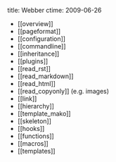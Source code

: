title: Webber
ctime: 2009-06-26

* [[overview]]
* [[pageformat]]
* [[configuration]]
 * [[commandline]]
 * [[inheritance]]
* [[plugins]]
 * [[read_rst]]
 * [[read_markdown]]
 * [[read_html]]
 * [[read_copyonly]] (e.g. images)
 * [[link]]
 * [[hierarchy]]
 * [[template_mako]]
 * [[skeleton]]
* [[hooks]]
* [[functions]]
* [[macros]]
* [[templates]]
